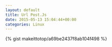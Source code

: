 ```yaml
---
layout: default                                                                                                              
title: Url Post.Js                                                                                                                       
date: 2015-05-13 15:04:44+00:00                                                                                                                        
categories: Linux                                                                                                                
---                                                                                                                              
```


{% gist makeittotop/a69be2437f8ab104f498 %}                                                                                                           

